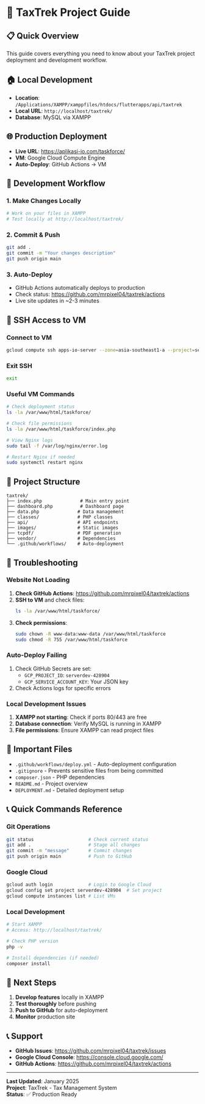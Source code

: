 # 🚀 TaxTrek Project Guide

## 📋 Quick Overview
This guide covers everything you need to know about your TaxTrek project deployment and development workflow.

## 🏠 Local Development
- **Location**: `/Applications/XAMPP/xamppfiles/htdocs/flutterapps/api/taxtrek`
- **Local URL**: `http://localhost/taxtrek/`
- **Database**: MySQL via XAMPP

## 🌐 Production Deployment
- **Live URL**: https://aplikasi-io.com/taskforce/
- **VM**: Google Cloud Compute Engine
- **Auto-Deploy**: GitHub Actions → VM

## 🔄 Development Workflow

### 1. Make Changes Locally
```bash
# Work on your files in XAMPP
# Test locally at http://localhost/taxtrek/
```

### 2. Commit & Push
```bash
git add .
git commit -m "Your changes description"
git push origin main
```

### 3. Auto-Deploy
- GitHub Actions automatically deploys to production
- Check status: https://github.com/mrpixel04/taxtrek/actions
- Live site updates in ~2-3 minutes

## 🔧 SSH Access to VM

### Connect to VM
```bash
gcloud compute ssh apps-io-server --zone=asia-southeast1-a --project=serverdev-428904
```

### Exit SSH
```bash
exit
```

### Useful VM Commands
```bash
# Check deployment status
ls -la /var/www/html/taskforce/

# Check file permissions
ls -la /var/www/html/taskforce/index.php

# View Nginx logs
sudo tail -f /var/log/nginx/error.log

# Restart Nginx if needed
sudo systemctl restart nginx
```

## 📁 Project Structure
```
taxtrek/
├── index.php              # Main entry point
├── dashboard.php          # Dashboard page
├── data.php              # Data management
├── classes/              # PHP classes
├── api/                  # API endpoints
├── images/               # Static images
├── tcpdf/                # PDF generation
├── vendor/               # Dependencies
└── .github/workflows/    # Auto-deployment
```

## 🚨 Troubleshooting

### Website Not Loading
1. **Check GitHub Actions**: https://github.com/mrpixel04/taxtrek/actions
2. **SSH to VM** and check files:
   ```bash
   ls -la /var/www/html/taskforce/
   ```
3. **Check permissions**:
   ```bash
   sudo chown -R www-data:www-data /var/www/html/taskforce
   sudo chmod -R 755 /var/www/html/taskforce
   ```

### Auto-Deploy Failing
1. Check GitHub Secrets are set:
   - `GCP_PROJECT_ID`: `serverdev-428904`
   - `GCP_SERVICE_ACCOUNT_KEY`: Your JSON key
2. Check Actions logs for specific errors

### Local Development Issues
1. **XAMPP not starting**: Check if ports 80/443 are free
2. **Database connection**: Verify MySQL is running in XAMPP
3. **File permissions**: Ensure XAMPP can read project files

## 🔐 Important Files
- `.github/workflows/deploy.yml` - Auto-deployment configuration
- `.gitignore` - Prevents sensitive files from being committed
- `composer.json` - PHP dependencies
- `README.md` - Project overview
- `DEPLOYMENT.md` - Detailed deployment setup

## 📞 Quick Commands Reference

### Git Operations
```bash
git status                    # Check current status
git add .                     # Stage all changes
git commit -m "message"       # Commit changes
git push origin main          # Push to GitHub
```

### Google Cloud
```bash
gcloud auth login             # Login to Google Cloud
gcloud config set project serverdev-428904  # Set project
gcloud compute instances list # List VMs
```

### Local Development
```bash
# Start XAMPP
# Access: http://localhost/taxtrek/

# Check PHP version
php -v

# Install dependencies (if needed)
composer install
```

## 🎯 Next Steps
1. **Develop features** locally in XAMPP
2. **Test thoroughly** before pushing
3. **Push to GitHub** for auto-deployment
4. **Monitor** production site

## 📞 Support
- **GitHub Issues**: https://github.com/mrpixel04/taxtrek/issues
- **Google Cloud Console**: https://console.cloud.google.com/
- **GitHub Actions**: https://github.com/mrpixel04/taxtrek/actions

---

**Last Updated**: January 2025  
**Project**: TaxTrek - Tax Management System  
**Status**: ✅ Production Ready 